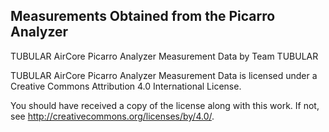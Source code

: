 ## Measurements Obtained from the Picarro Analyzer

TUBULAR AirCore Picarro Analyzer Measurement Data by Team TUBULAR

TUBULAR AirCore Picarro Analyzer Measurement Data is licensed under a Creative Commons Attribution 4.0 International License.

You should have received a copy of the license along with this work. If not, see <http://creativecommons.org/licenses/by/4.0/>.
